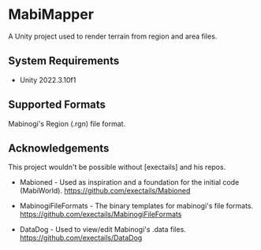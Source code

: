 MabiMapper
=============================================
A Unity project used to render terrain from region and area files.


System Requirements
-------------------

- Unity 2022.3.10f1

Supported Formats
-----------------

Mabinogi's Region (.rgn) file format.

Acknowledgements
----------------

This project wouldn't be possible without [exectails] and his repos.

- Mabioned - Used as inspiration and a foundation for the initial code (MabiWorld).
  https://github.com/exectails/Mabioned
  
- MabinogiFileFormats - The binary templates for mabinogi's file formats.
  https://github.com/exectails/MabinogiFileFormats
  
- DataDog - Used to view/edit Mabinogi's .data files.
  https://github.com/exectails/DataDog
  
